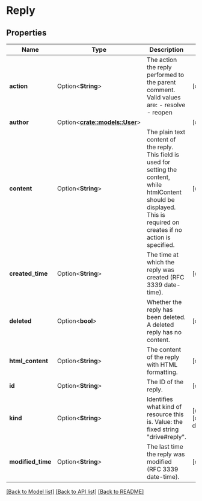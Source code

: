 # Reply

## Properties

Name | Type | Description | Notes
------------ | ------------- | ------------- | -------------
**action** | Option<**String**> | The action the reply performed to the parent comment. Valid values are:   - resolve  - reopen | [optional]
**author** | Option<[**crate::models::User**](User.md)> |  | [optional]
**content** | Option<**String**> | The plain text content of the reply. This field is used for setting the content, while htmlContent should be displayed. This is required on creates if no action is specified. | [optional]
**created_time** | Option<**String**> | The time at which the reply was created (RFC 3339 date-time). | [optional]
**deleted** | Option<**bool**> | Whether the reply has been deleted. A deleted reply has no content. | [optional]
**html_content** | Option<**String**> | The content of the reply with HTML formatting. | [optional]
**id** | Option<**String**> | The ID of the reply. | [optional]
**kind** | Option<**String**> | Identifies what kind of resource this is. Value: the fixed string \"drive#reply\". | [optional][default to drive#reply]
**modified_time** | Option<**String**> | The last time the reply was modified (RFC 3339 date-time). | [optional]

[[Back to Model list]](../README.md#documentation-for-models) [[Back to API list]](../README.md#documentation-for-api-endpoints) [[Back to README]](../README.md)


